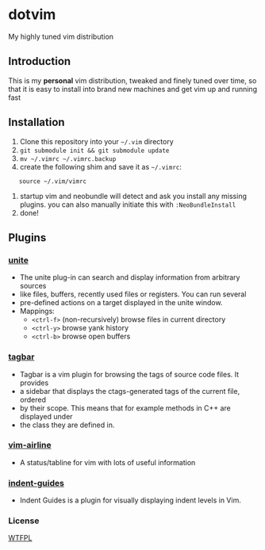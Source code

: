 dotvim
======

My highly tuned vim distribution

## Introduction

This is my **personal** vim distribution, tweaked and finely tuned over time,
so that it is easy to install into brand new machines and get vim up and
running fast

## Installation

1. Clone this repository into your `~/.vim` directory
1. `git submodule init && git submodule update`
1. `mv ~/.vimrc ~/.vimrc.backup`
1. create the following shim and save it as `~/.vimrc`:
```
   source ~/.vim/vimrc
```
1.  startup vim and neobundle will detect and ask you install any missing plugins.  you can also manually initiate this with `:NeoBundleInstall`
1.  done!

## Plugins

### [unite](https://github.com/Shougo/unite.vim)
* The unite plug-in can search and display information from arbitrary sources
* like files, buffers, recently used files or registers. You can run several
* pre-defined actions on a target displayed in the unite window.
* Mappings:
   * `<ctrl-f>` (non-recursively) browse files in current directory
   * `<ctrl-y>` browse yank history
   * `<ctrl-b>` browse open buffers


### [tagbar](https://github.com/majutsushi/tagbar)
* Tagbar is a vim plugin for browsing the tags of source code files. It provides
* a sidebar that displays the ctags-generated tags of the current file, ordered
* by their scope. This means that for example methods in C++ are displayed under
* the class they are defined in.

### [vim-airline](https://github.com/bling/vim-airline)
* A status/tabline for vim with lots of useful information

### [indent-guides](https://github.com/nathanaelkane/vim-indent-guides)
* Indent Guides is a plugin for visually displaying indent levels in Vim.

### License
[WTFPL](http://sam.zoy.org/wtfpl/)
